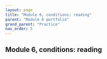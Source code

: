 ```yaml
---
layout: page
title: "Module 6, conditions: reading"
parent: "Module 6 portfolio"
grand_parent: "Practice"
nav_order: 5
---
```


## Module 6, conditions: reading

